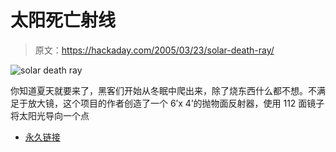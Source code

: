 # 太阳死亡射线

> 原文：<https://hackaday.com/2005/03/23/solar-death-ray/>

![solar death ray](img/cc1693510aa23edad9b0fc637ac210b7.png)

你知道夏天就要来了，黑客们开始从冬眠中爬出来，除了烧东西什么都不想。不满足于放大镜，这个项目的作者创造了一个 6’x 4’的抛物面反射器，使用 112 面镜子将太阳光导向一个点

*   [永久链接](http://www.solardeathray.com/index.html)